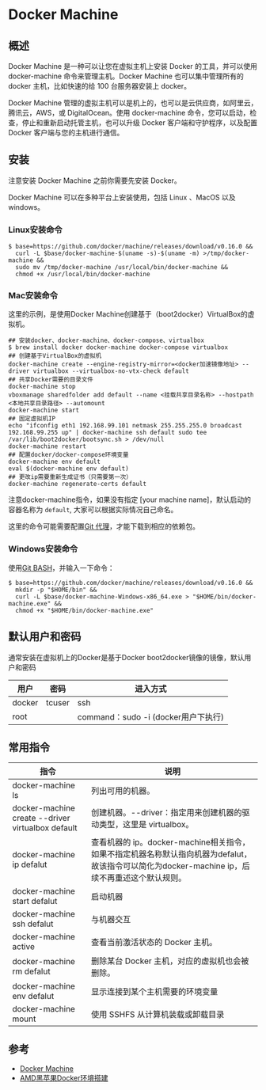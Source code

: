 # Docker Machine

## 概述

Docker Machine 是一种可以让您在虚拟主机上安装 Docker 的工具，并可以使用 docker-machine 命令来管理主机。Docker Machine 也可以集中管理所有的 docker 主机，比如快速的给 100 台服务器安装上 docker。

Docker Machine 管理的虚拟主机可以是机上的，也可以是云供应商，如阿里云，腾讯云，AWS，或 DigitalOcean。使用 docker-machine 命令，您可以启动，检查，停止和重新启动托管主机，也可以升级 Docker 客户端和守护程序，以及配置 Docker 客户端与您的主机进行通信。

## 安装

注意安装 Docker Machine 之前你需要先安装 Docker。

Docker Machine 可以在多种平台上安装使用，包括 Linux 、MacOS 以及 windows。

### Linux安装命令

``` shell
$ base=https://github.com/docker/machine/releases/download/v0.16.0 &&
  curl -L $base/docker-machine-$(uname -s)-$(uname -m) >/tmp/docker-machine &&
  sudo mv /tmp/docker-machine /usr/local/bin/docker-machine &&
  chmod +x /usr/local/bin/docker-machine
```

### Mac安装命令

这里的示例，是使用Docker Machine创建基于（boot2docker）VirtualBox的虚拟机。

``` shell
## 安装docker、docker-machine、docker-compose、virtualbox
$ brew install docker docker-machine docker-compose virtualbox
## 创建基于VirtualBox的虚拟机
docker-machine create --engine-registry-mirror=<docker加速镜像地址> --driver virtualbox --virtualbox-no-vtx-check default
## 共享Docker需要的目录文件
docker-machine stop
vboxmanage sharedfolder add default --name <挂载共享目录名称> --hostpath <本地共享目录路径> --automount
docker-machine start
## 固定虚拟机IP
echo "ifconfig eth1 192.168.99.101 netmask 255.255.255.0 broadcast 192.168.99.255 up" | docker-machine ssh default sudo tee /var/lib/boot2docker/bootsync.sh > /dev/null
docker-machine restart
## 配置docker/docker-compose环境变量
docker-machine env default
eval $(docker-machine env default)
## 更改ip需要重新生成证书（只需要第一次）
docker-machine regenerate-certs default
```

注意docker-machine指令，如果没有指定 [your machine name]，默认启动的容器名称为 `default`, 大家可以根据实际情况自己命名。

这里的命令可能需要配置[Git 代理](/git/git-proxy.html)，才能下载到相应的依赖包。



### Windows安装命令

 使用[Git BASH](https://git-for-windows.github.io/)，并输入一下命令：

``` shell
$ base=https://github.com/docker/machine/releases/download/v0.16.0 &&
  mkdir -p "$HOME/bin" &&
  curl -L $base/docker-machine-Windows-x86_64.exe > "$HOME/bin/docker-machine.exe" &&
  chmod +x "$HOME/bin/docker-machine.exe"
```

## 默认用户和密码

通常安装在虚拟机上的Docker是基于Docker boot2docker镜像的镜像，默认用户和密码

| 用户   | 密码   | 进入方式                            |
| ------ | ------ | ----------------------------------- |
| docker | tcuser | ssh                                 |
| root   |        | command：sudo -i (docker用户下执行) |



## 常用指令

| 指令                                              | 说明                                                         |
| ------------------------------------------------- | ------------------------------------------------------------ |
| docker-machine ls                                 | 列出可用的机器。                                             |
| docker-machine create --driver virtualbox default | 创建机器。--driver：指定用来创建机器的驱动类型，这里是 virtualbox。 |
| docker-machine ip defalut                         | 查看机器的 ip。docker-machine相关指令，如果不指定机器名称默认指向机器为defalut，故该指令可以简化为docker-machine ip，后续不再重述这个默认规则。 |
| docker-machine start defalut                      | 启动机器                                                     |
| docker-machine ssh defalut                        | 与机器交互                                                   |
| docker-machine active                             | 查看当前激活状态的 Docker 主机。                             |
| docker-machine rm defalut                         | 删除某台 Docker 主机，对应的虚拟机也会被删除。               |
| docker-machine env defalut                        | 显示连接到某个主机需要的环境变量                             |
| docker-machine mount                              | 使用 SSHFS 从计算机装载或卸载目录                            |



## 参考

- [Docker Machine](https://www.runoob.com/docker/docker-machine.html)
- [AMD黑苹果Docker环境搭建](https://www.jianshu.com/p/876940111749)